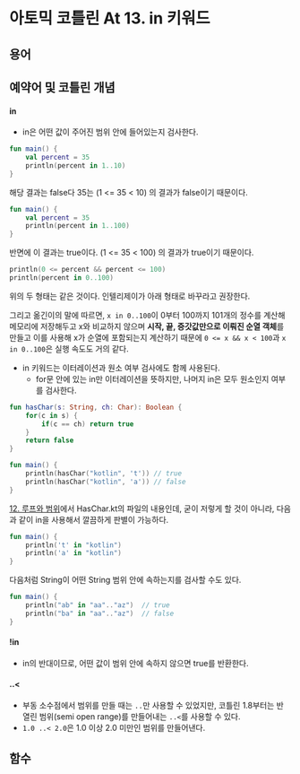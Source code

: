 # 아토믹 코틀린 At 13. in 키워드

## 용어

#### 

## 예약어 및 코틀린 개념

#### in
- in은 어떤 값이 주어진 범위 안에 들어있는지 검사한다.

```kotlin
fun main() {
    val percent = 35
    println(percent in 1..10)
}
```

해당 결과는 false다 35는 (1 <= 35 < 10) 의 결과가 false이기 때문이다.

```kotlin
fun main() {
    val percent = 35
    println(percent in 1..100)
}
```

반면에 이 결과는 true이다. (1 <= 35 < 100) 의 결과가 true이기 때문이다.

```kotlin
println(0 <= percent && percent <= 100)
println(percent in 0..100) 
```
위의 두 형태는 같은 것이다. 
인텔리제이가 아래 형태로 바꾸라고 권장한다.

그리고 옮긴이의 말에 따르면, `x in 0..100`이 0부터 100까지 101개의 정수를 계산해 메모리에 저장해두고 x와 비교하지 않으며 **시작, 끝, 증갓값만으로 이뤄진 순열 객체**를 만들고 이를 사용해 x가 순열에 포함되는지 계산하기 때문에 `0 <= x && x < 100`과 `x in 0..100`은 실행 속도도 거의 같다.


- in 키워드는 이터레이션과 원소 여부 검사에도 함께 사용된다. 
  - for문 안에 있는 in만 이터레이션을 뜻하지만, 나머지 in은 모두 원소인지 여부를 검사한다.


```kotlin
fun hasChar(s: String, ch: Char): Boolean {
    for(c in s) {
        if(c == ch) return true
    }
    return false
}

fun main() {
    println(hasChar("kotlin", 't')) // true
    println(hasChar("kotlin", 'a')) // false
}
```

[12. 루프와 범위](https://github.com/SsangSoo/MyEverythingThatWithKotlin/tree/main/atomickotlin/src/LoopingAndRanges)에서 HasChar.kt의 파일의 내용인데, 굳이 저렇게 할 것이 아니라, 다음과 같이 in을 사용해서 깔끔하게 판별이 가능하다.

```kotlin
fun main() {
    println('t' in "kotlin")
    println('a' in "kotlin")
}
```

다음처럼 String이 어떤 String 범위 안에 속하는지를 검사할 수도 있다.

```kotlin
fun main() {
    println("ab" in "aa".."az")  // true
    println("ba" in "aa".."az")  // false
}
```


#### !in

- in의 반대이므로, 어떤 값이 범위 안에 속하지 않으면 true를 반환한다.

#### ..<

- 부동 소수점에서 범위를 만들 때는 `..`만 사용할 수 있었지만, 코틀린 1.8부터는 반 열린 범위(semi open range)를 만들어내는 `..<`를 사용할 수 있다.
- `1.0 ..< 2.0`은 1.0 이상 2.0 미만인 범위를 만들어낸다.

## 함수

#### 

